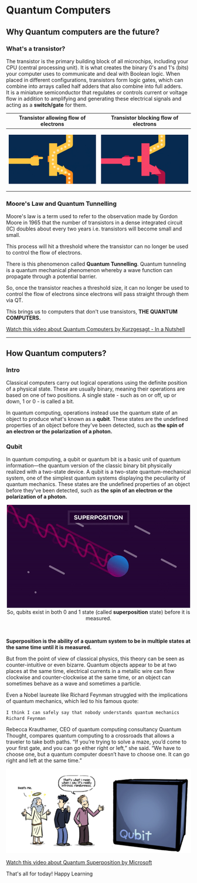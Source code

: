 # Quantum Computers

## Why Quantum computers are the future?

### What's a transistor?

The transistor is the primary building block of all microchips, including your CPU (central processing unit). It is what creates the binary 0's and 1's (bits) your computer uses to communicate and deal with Boolean logic. When placed in different configurations, transistors form logic gates, which can combine into arrays called half adders that also combine into full adders.   
It is a miniature semiconductor that regulates or controls current or voltage flow in addition to amplifying and generating these electrical signals and acting as a **switch/gate** for them.    

| Transistor allowing flow of electrons  | Transistor blocking flow of electrons  |
|:---------------:|:---------------:|
| <p align = "center"><img src="assets/t%20on.png" alt="transistor allowing the flow of electrons"></p> | <p align = "center"><img src="assets/t%20off.png" alt="transistor blocking the flow of electrons"></p> |

### Moore's Law and Quantum Tunnelling

Moore's law is a term used to refer to the observation made by Gordon Moore in 1965 that the number of transistors in a dense integrated circuit (IC) doubles about every two years i.e. transistors will become small and small.   

This process will hit a threshold where the transistor can no longer be used to control the flow of electrons.  

There is this phenomenon called <b>Quantum Tunnelling</b>. Quantum tunneling is a quantum mechanical phenomenon whereby a wave function can propagate through a potential barrier.  

So, once the transistor reaches a threshold size, it can no longer be used to control the flow of electrons since electrons will pass straight through them via QT.  

This brings us to computers that don't use transistors, **THE QUANTUM COMPUTERS.**

[Watch this video about Quantum Computers by Kurzgesagt - In a Nutshell](https://youtu.be/JhHMJCUmq28)

----

## How Quantum computers?

### Intro

Classical computers carry out logical operations using the definite position of a physical state. These are usually binary, meaning their operations are based on one of two positions. A single state - such as on or off, up or down, 1 or 0 - is called a bit.    

In quantum computing, operations instead use the quantum state of an object to produce what's known as a **qubit**. These states are the undefined properties of an object before they've been detected, such as **the spin of an electron or the polarization of a photon.**    

### Qubit

In quantum computing, a qubit or quantum bit is a basic unit of quantum information—the quantum version of the classic binary bit physically realized with a two-state device. A qubit is a two-state quantum-mechanical system, one of the simplest quantum systems displaying the peculiarity of quantum mechanics. These states are the undefined properties of an object before they've been detected, such as **the spin of an electron or the polarization of a photon.**   

<p align = "center">
<img src = "assets/superposition.gif" alt = "superposition in qubits" ><br>
So, qubits exist in both 0 and 1 state (called <b>superposition</b> state) before it is measured.    
</p>

<br>

**Superposition is the ability of a quantum system to be in multiple states at the same time until it is measured.**   

But from the point of view of classical physics, this theory can be seen as counter-intuitive or even bizarre. Quantum objects appear to be at two places at the same time, electrical currents in a metallic wire can flow clockwise and counter-clockwise at the same time, or an object can sometimes behave as a wave and sometimes a particle.   

Even a Nobel laureate like Richard Feynman struggled with the implications of quantum mechanics, which led to his famous quote:   

```
I think I can safely say that nobody understands quantum mechanics
Richard Feynman
```

Rebecca Krauthamer, CEO of quantum computing consultancy Quantum Thought, compares quantum computing to a crossroads that allows a traveler to take both paths. “If you’re trying to solve a maze, you’d come to your first gate, and you can go either right or left,” she said. “We have to choose one, but a quantum computer doesn’t have to choose one. It can go right and left at the same time.”   

<p align = "center"><img src="assets/qubit%20comic.png" alt="Comic about Qubit"></p>

[Watch this video about Quantum Superposition by Microsoft](https://youtu.be/glLPHgRle7o)

That's all for today! Happy Learning